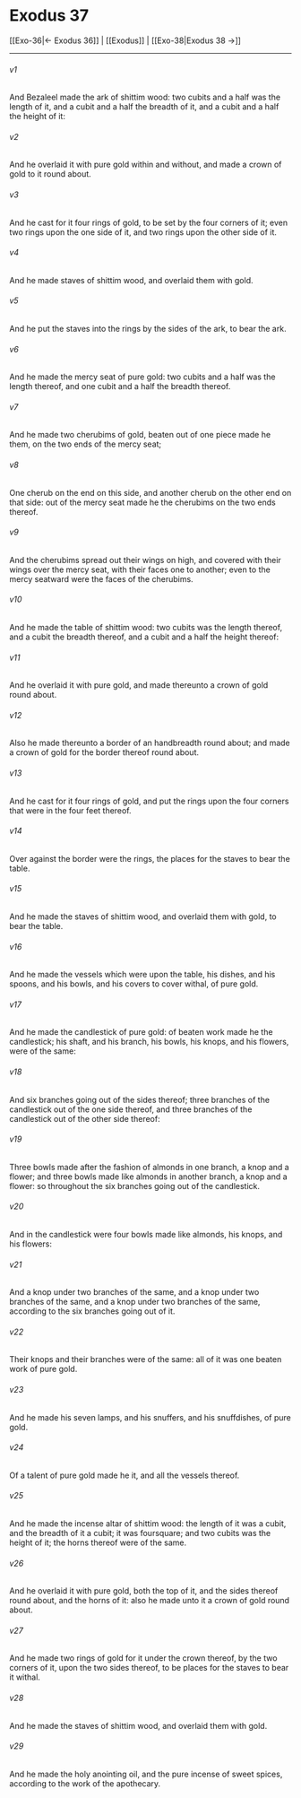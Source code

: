 # Exodus 37

[[Exo-36|← Exodus 36]] | [[Exodus]] | [[Exo-38|Exodus 38 →]]
***

###### v1
And Bezaleel made the ark of shittim wood: two cubits and a half was the length of it, and a cubit and a half the breadth of it, and a cubit and a half the height of it:
###### v2
And he overlaid it with pure gold within and without, and made a crown of gold to it round about.
###### v3
And he cast for it four rings of gold, to be set by the four corners of it; even two rings upon the one side of it, and two rings upon the other side of it.
###### v4
And he made staves of shittim wood, and overlaid them with gold.
###### v5
And he put the staves into the rings by the sides of the ark, to bear the ark.
###### v6
And he made the mercy seat of pure gold: two cubits and a half was the length thereof, and one cubit and a half the breadth thereof.
###### v7
And he made two cherubims of gold, beaten out of one piece made he them, on the two ends of the mercy seat;
###### v8
One cherub on the end on this side, and another cherub on the other end on that side: out of the mercy seat made he the cherubims on the two ends thereof.
###### v9
And the cherubims spread out their wings on high, and covered with their wings over the mercy seat, with their faces one to another; even to the mercy seatward were the faces of the cherubims.
###### v10
And he made the table of shittim wood: two cubits was the length thereof, and a cubit the breadth thereof, and a cubit and a half the height thereof:
###### v11
And he overlaid it with pure gold, and made thereunto a crown of gold round about.
###### v12
Also he made thereunto a border of an handbreadth round about; and made a crown of gold for the border thereof round about.
###### v13
And he cast for it four rings of gold, and put the rings upon the four corners that were in the four feet thereof.
###### v14
Over against the border were the rings, the places for the staves to bear the table.
###### v15
And he made the staves of shittim wood, and overlaid them with gold, to bear the table.
###### v16
And he made the vessels which were upon the table, his dishes, and his spoons, and his bowls, and his covers to cover withal, of pure gold.
###### v17
And he made the candlestick of pure gold: of beaten work made he the candlestick; his shaft, and his branch, his bowls, his knops, and his flowers, were of the same:
###### v18
And six branches going out of the sides thereof; three branches of the candlestick out of the one side thereof, and three branches of the candlestick out of the other side thereof:
###### v19
Three bowls made after the fashion of almonds in one branch, a knop and a flower; and three bowls made like almonds in another branch, a knop and a flower: so throughout the six branches going out of the candlestick.
###### v20
And in the candlestick were four bowls made like almonds, his knops, and his flowers:
###### v21
And a knop under two branches of the same, and a knop under two branches of the same, and a knop under two branches of the same, according to the six branches going out of it.
###### v22
Their knops and their branches were of the same: all of it was one beaten work of pure gold.
###### v23
And he made his seven lamps, and his snuffers, and his snuffdishes, of pure gold.
###### v24
Of a talent of pure gold made he it, and all the vessels thereof.
###### v25
And he made the incense altar of shittim wood: the length of it was a cubit, and the breadth of it a cubit; it was foursquare; and two cubits was the height of it; the horns thereof were of the same.
###### v26
And he overlaid it with pure gold, both the top of it, and the sides thereof round about, and the horns of it: also he made unto it a crown of gold round about.
###### v27
And he made two rings of gold for it under the crown thereof, by the two corners of it, upon the two sides thereof, to be places for the staves to bear it withal.
###### v28
And he made the staves of shittim wood, and overlaid them with gold.
###### v29
And he made the holy anointing oil, and the pure incense of sweet spices, according to the work of the apothecary. 
